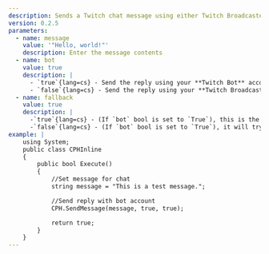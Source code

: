 ```yaml
---
description: Sends a Twitch chat message using either Twitch Broadcaster or Twitch Bot account
version: 0.2.5
parameters:
  - name: message
    value: '"Hello, world!"'
    description: Enter the message contents
  - name: bot
    value: true
    description: |
      - `true`{lang=cs} - Send the reply using your **Twitch Bot** account
      - `false`{lang=cs} - Send the reply using your **Twitch Broadcaster** account
  - name: fallback
    value: true
    description: |
      -`true`{lang=cs} - (If `bot` bool is set to `True`), this is the same behaviour as if you had Bot as your preferred account.
      -`false`{lang=cs} - (If `bot` bool is set to `True`), it will try to send using **only** the Bot account, and do **nothing** if it can't (i.e, not logged in).
example: |
    using System;
    public class CPHInline
    {
        public bool Execute()
        {
            //Set message for chat
            string message = "This is a test message.";

            //Send reply with bot account
            CPH.SendMessage(message, true, true);

            return true;
        }
    }
---
```

